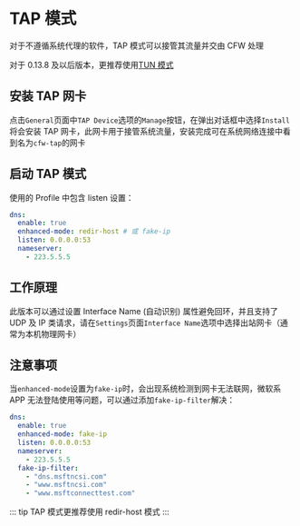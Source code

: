 # TAP 模式

对于不遵循系统代理的软件，TAP 模式可以接管其流量并交由 CFW 处理

对于 0.13.8 及以后版本，更推荐使用[TUN 模式](./tun.md)

## 安装 TAP 网卡

点击`General`页面中`TAP Device`选项的`Manage`按钮，在弹出对话框中选择`Install`将会安装 TAP 网卡，此网卡用于接管系统流量，安装完成可在系统网络连接中看到名为`cfw-tap`的网卡

## 启动 TAP 模式

使用的 Profile 中包含 listen 设置：

```yaml
dns:
  enable: true
  enhanced-mode: redir-host # 或 fake-ip
  listen: 0.0.0.0:53
  nameserver:
    - 223.5.5.5
```

## 工作原理

此版本可以通过设置 Interface Name (自动识别) 属性避免回环，并且支持了 UDP 及 IP 类请求，请在`Settings`页面`Interface Name`选项中选择出站网卡（通常为本机物理网卡）

## 注意事项

当`enhanced-mode`设置为`fake-ip`时，会出现系统检测到网卡无法联网，微软系 APP 无法登陆使用等问题，可以通过添加`fake-ip-filter`解决：

```yaml
dns:
  enable: true
  enhanced-mode: fake-ip
  listen: 0.0.0.0:53
  nameserver:
    - 223.5.5.5
  fake-ip-filter:
    - "dns.msftncsi.com"
    - "www.msftncsi.com"
    - "www.msftconnecttest.com"
```

::: tip
TAP 模式更推荐使用 redir-host 模式
:::

